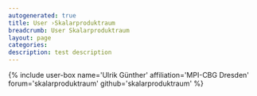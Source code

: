 ```yaml
---
autogenerated: true
title: User ›Skalarproduktraum
breadcrumb: User Skalarproduktraum
layout: page
categories: 
description: test description
---
```


{% include user-box name='Ulrik Günther' affiliation='MPI-CBG Dresden' forum='skalarproduktraum' github='skalarproduktraum' %}
